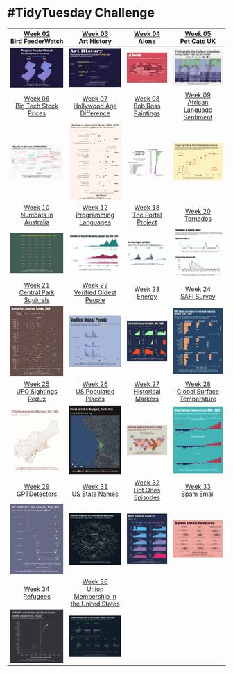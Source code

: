 # #TidyTuesday Challenge

<!-- table header, followed by pictures link -->

|                                                                [Week 02<br>Bird FeederWatch](https://github.com/poncest/tidytuesday/tree/main/2023/Week_02)                                                                |                                                                               [Week 03<br>Art History](https://github.com/poncest/tidytuesday/tree/main/2023/Week_03)                                                                               |                                                                        [Week 04<br>Alone](https://github.com/poncest/tidytuesday/tree/main/2023/Week_04)                                                                         |                                                                         [Week 05<br>Pet Cats UK](https://github.com/poncest/tidytuesday/tree/main/2023/Week_05)                                                                          |
|:----------------:|:----------------:|:----------------:|:-----------------:|
|                                                                                             ![](Week_02/2023_02.png "Week 02")                                                                                             |                                                                                                         ![](Week_03/2023_03.png "Week 03")                                                                                                          |                                                                                                ![](Week_04/2023_04.png "Week 04")                                                                                                |                                                                                                    ![](Week_05/2023_05.png "Week 05")                                                                                                    |
|                                                             [Week 06<br>Big Tech Stock Prices](https://github.com/poncest/tidytuesday/tree/main/2023/Week_06)                                                              |                                                                        [Week 07<br>Hollywood Age Difference](https://github.com/poncest/tidytuesday/tree/main/2023/Week_07)                                                                         |                                                                  [Week 08<br>Bob Ross Paintings](https://github.com/poncest/tidytuesday/tree/main/2023/Week_08)                                                                  |                                                                  [Week 09<br>African Language Sentiment](https://github.com/poncest/tidytuesday/tree/main/2023/Week_09)                                                                  |
|                                                                                             ![](Week_06/2023_06.png "Week 06")                                                                                             |                                                                                                         ![](Week_07/2023_07.png "Week 07")                                                                                                          |                                                                                                ![](Week_08/2023_08.png "Week 08")                                                                                                |                                                                                                    ![](Week_09/2023_09.png "Week 09")                                                                                                    |
|                                                              [Week 10<br>Numbats in Australia](https://github.com/poncest/tidytuesday/tree/main/2023/Week_10)                                                              |                                                                          [Week 12<br>Programming Languages](https://github.com/poncest/tidytuesday/tree/main/2023/Week_12)                                                                          |                                                                 [Week 18<br> The Portal Project](https://github.com/poncest/tidytuesday/tree/main/2023/Week_18)                                                                  |                                                                           [Week 20<br>Tornados](https://github.com/poncest/tidytuesday/tree/main/2023/Week_20)                                                                           |
|                                                                                             ![](Week_10/2023_10.png "Week 10")                                                                                             |                                                                                                         ![](Week_12/2023_12.png "Week 12")                                                                                                          |                                                                                             ![]()![](Week_18/2023_18.png "Week 18")                                                                                              |                                                                                                    ![](Week_20/2023_20.png "Week 20")                                                                                                    |
|                                                             [Week 21<br>Central Park Squirrels](https://github.com/poncest/tidytuesday/tree/main/2023/Week_21)                                                             |                                                                         [Week 22<br>Verified Oldest People](https://github.com/poncest/tidytuesday/tree/main/2023/Week_22)                                                                          |                                                                        [Week 23<br>Energy](https://github.com/poncest/tidytuesday/tree/main/2023/Week_23)                                                                        |        [Week 24](https://github.com/poncest/tidytuesday/tree/main/2023/Week_24)[<br>](https://github.com/poncest/tidytuesday/tree/main/2023/Week_23)[SAFI Survey](https://github.com/poncest/tidytuesday/tree/main/2023/Week_24)         |
|                                                                                             ![](Week_21/2023_21.png "Week 21")                                                                                             |                                                                                                         ![](Week_22/2023_22.png "Week 22")                                                                                                          |                                                                                                ![](Week_23/2023_23.png "Week 23")                                                                                                |                                                                                                    ![](Week_24/2023_24.png "Week 24")                                                                                                    |
|                                                              [Week 25<br>UFO Sightings Redux](https://github.com/poncest/tidytuesday/tree/main/2023/Week_25)                                                               |          [Week 26](https://github.com/poncest/tidytuesday/tree/main/2023/Week_26)[<br>](https://github.com/poncest/tidytuesday/tree/main/2023/Week_25)[US Populated Places](https://github.com/poncest/tidytuesday/tree/main/2023/Week_26)          | [Week 27](https://github.com/poncest/tidytuesday/tree/main/2023/Week_27)[<br>](https://github.com/poncest/tidytuesday/tree/main/2023/Week_25)[Historical Markers](https://github.com/poncest/tidytuesday/tree/main/2023/Week_27) | [Week 28](https://github.com/poncest/tidytuesday/tree/main/2023/Week_28)[<br>](https://github.com/poncest/tidytuesday/tree/main/2023/Week_25)[Global Surface Temperature](https://github.com/poncest/tidytuesday/tree/main/2023/Week_28) |
|                                                                                             ![](Week_25/2023_25.png "Week 25")                                                                                             |                                                                                                         ![](Week_26/2023_26.png "Week 26")                                                                                                          |                                                                                                ![](Week_27/2023_27.png "Week 27")                                                                                                |                                                                                                    ![](Week_28/2023_28.png "Week 28")                                                                                                    |
| [Week 29](https://github.com/poncest/tidytuesday/tree/main/2023/Week_29)[<br>](https://github.com/poncest/tidytuesday/tree/main/2023/Week_25)[GPTDetectors](https://github.com/poncest/tidytuesday/tree/main/2023/Week_29) |                                                                             [Week 31<br>US State Names](https://github.com/poncest/tidytuesday/tree/main/2023/Week_31)                                                                              | [Week 32](https://github.com/poncest/tidytuesday/tree/main/2023/Week_32)[<br>](https://github.com/poncest/tidytuesday/tree/main/2023/Week_31)[Hot Ones Episodes](https://github.com/poncest/tidytuesday/tree/main/2023/Week_32)  |         [Week 33](https://github.com/poncest/tidytuesday/tree/main/2023/Week_33)[<br>](https://github.com/poncest/tidytuesday/tree/main/2023/Week_25)[Spam Email](https://github.com/poncest/tidytuesday/tree/main/2023/Week_33)         |
|                                                                                             ![](Week_29/2023_29.png "Week 29")                                                                                             |                                                                                                         ![](Week_31/2023_31.png "Week 31")                                                                                                          |                                                                                                ![](Week_32/2023_32.png "Week 32")                                                                                                |                                                                                                    ![](Week_33/2023_33.png "Week 33")                                                                                                    |
|   [Week 34](https://github.com/poncest/tidytuesday/tree/main/2023/Week_34)[<br>](https://github.com/poncest/tidytuesday/tree/main/2023/Week_25)[Refugees](https://github.com/poncest/tidytuesday/tree/main/2023/Week_34)   | [Week 36](https://github.com/poncest/tidytuesday/tree/main/2023/Week_34)[<br>](https://github.com/poncest/tidytuesday/tree/main/2023/Week_25)[Union Membership in the United States](https://github.com/poncest/tidytuesday/tree/main/2023/Week_34) |                                                                                                                                                                                                                                  |                                                                                                                                                                                                                                          |
|                                                                                             ![](Week_34/2023_34.png "Week 34")                                                                                             |                                                                                                         ![](Week_36/2023_36.png "Week 36")                                                                                                          |                                                                                                                                                                                                                                  |                                                                                                                                                                                                                                          |
